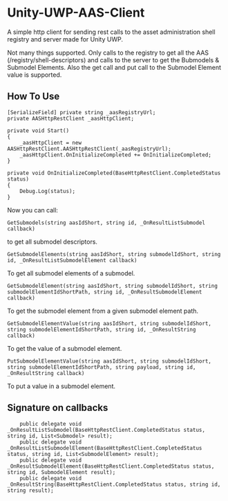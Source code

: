 # Unity-UWP-AAS-Client
A simple http client for sending rest calls to the asset administration shell registry and server made for Unity UWP.

Not many things supported. Only calls to the registry to get all the AAS (/registry/shell-descriptors) and calls to the server to get the Bubmodels & Submodel Elements. Also the get call and put call to the Submodel Element value is supported.

## How To Use
    [SerializeField] private string _aasRegistryUrl;
    private AASHttpRestClient _aasHttpClient;
    
    private void Start()
    {
        _aasHttpClient = new AASHttpRestClient.AASHttpRestClient(_aasRegistryUrl);
        _aasHttpClient.OnInitializeCompleted += OnInitializeCompleted;
    }
    
    private void OnInitializeCompleted(BaseHttpRestClient.CompletedStatus status)
    {
        Debug.Log(status);
    }

Now you can call:

    GetSubmodels(string aasIdShort, string id, _OnResultListSubmodel callback)
to get all submodel descriptors.


    GetSubmodelElements(string aasIdShort, string submodelIdShort, string id, _OnResultListSubmodelElement callback)
To get all submodel elements of a submodel.


    GetSubmodelElement(string aasIdShort, string submodelIdShort, string submodelElementIdShortPath, string id, _OnResultSubmodelElement callback)
To get the submodel element from a given submodel element path.
    
    GetSubmodelElementValue(string aasIdShort, string submodelIdShort, string submodelElementIdShortPath, string id, _OnResultString callback)
To get the value of a submodel element.

    PutSubmodelElementValue(string aasIdShort, string submodelIdShort, string submodelElementIdShortPath, string payload, string id, _OnResultString callback)
To put a value in a submodel element.

## Signature on callbacks
        public delegate void _OnResultListSubmodel(BaseHttpRestClient.CompletedStatus status, string id, List<Submodel> result);
        public delegate void _OnResultListSubmodelElement(BaseHttpRestClient.CompletedStatus status, string id, List<SubmodelElement> result);
        public delegate void _OnResultSubmodelElement(BaseHttpRestClient.CompletedStatus status, string id, SubmodelElement result);
        public delegate void _OnResultString(BaseHttpRestClient.CompletedStatus status, string id, string result);
